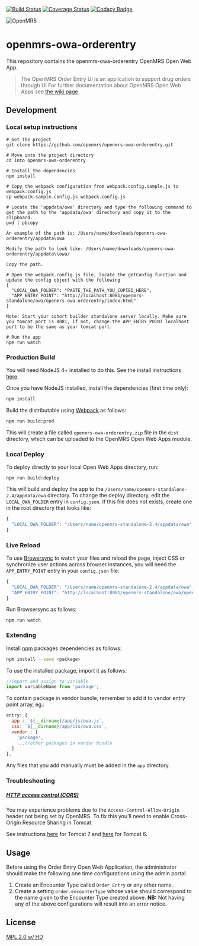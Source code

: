 [![Build Status](https://travis-ci.org/openmrs/openmrs-owa-orderentry.svg?branch=master)](https://travis-ci.org/openmrs/openmrs-owa-orderentry)
[![Coverage Status](https://coveralls.io/repos/github/openmrs/openmrs-owa-orderentry/badge.svg?branch=master)](https://coveralls.io/github/openmrs/openmrs-owa-orderentry?branch=master)
[![Codacy Badge](https://api.codacy.com/project/badge/Grade/0ca12a1ce3d64c76a84924e186ea4893)](https://www.codacy.com/app/openmrs/openmrs-owa-orderentry?utm_source=github.com&amp;utm_medium=referral&amp;utm_content=openmrs/openmrs-owa-orderentry&amp;utm_campaign=Badge_Grade)

<img src="https://cloud.githubusercontent.com/assets/668093/12567089/0ac42774-c372-11e5-97eb-00baf0fccc37.jpg" alt="OpenMRS"/>

# openmrs-owa-orderentry

This repository contains the openmrs-owa-orderentry OpenMRS Open Web App.

> The OpenMRS Order Entry UI is an application to support drug orders through UI
For further documentation about OpenMRS Open Web Apps see
[the wiki page](https://wiki.openmrs.org/display/docs/Open+Web+Apps+Module).

## Development

### Local setup instructions
```
# Get the project
git clone https://github.com/openmrs/openmrs-owa-orderentry.git

# Move into the project directory
cd into openmrs-owa-orderentry

# Install the dependencies
npm install

# Copy the webpack configuration from webpack.config.sample.js to webpack.config.js
cp webpack.sample.config.js webpack.config.js

# Locate the 'appdata/owa' directory and type the following command to get the path to the 'appdata/owa' directory and copy it to the clipboard.
pwd | pbcopy

An example of the path is: /Users/name/downloads/openmrs-owa-orderentry/appdata\owa

Modify the path to look like: /Users/name/downloads/openmrs-owa-orderentry/appdata\\owa/

Copy the path.

# Open the webpack.config.js file, locate the getConfig function and update the config object with the following
{
  "LOCAL_OWA_FOLDER": "PASTE_THE_PATH_YOU_COPIED_HERE",
  "APP_ENTRY_POINT": "http://localhost:8081/openmrs-standalone/owa/openmrs-owa-orderentry/index.html"
}

Note: Start your cohort builder standalone server locally. Make sure you tomcat port is 8081, if not, change the APP_ENTRY_POINT localhost port to be the same as your tomcat port.

# Run the app
npm run watch
```
### Production Build

You will need NodeJS 4+ installed to do this. See the install instructions [here](https://nodejs.org/en/download/package-manager/).

Once you have NodeJS installed, install the dependencies (first time only):

```sh
npm install
```

Build the distributable using [Webpack](https://webpack.github.io/) as follows:

````sh
npm run build:prod
````

This will create a file called `openmrs-owa-orderentry.zip` file in the `dist` directory,
which can be uploaded to the OpenMRS Open Web Apps module.

### Local Deploy

To deploy directly to your local Open Web Apps directory, run:

````
npm run build:deploy
````

This will build and deploy the app to the `/Users/name/openmrs-standalone-2.4/appdata/owa`
directory. To change the deploy directory, edit the `LOCAL_OWA_FOLDER` entry in
`config.json`. If this file does not exists, create one in the root directory
that looks like:

```js
{
  "LOCAL_OWA_FOLDER": "/Users/name/openmrs-standalone-2.4/appdata/owa"
}
```

### Live Reload

To use [Browersync](https://www.browsersync.io/) to watch your files and reload
the page, inject CSS or synchronize user actions across browser instances, you
will need the `APP_ENTRY_POINT` entry in your `config.json` file:

```js
{
  "LOCAL_OWA_FOLDER": "/Users/name/openmrs-standalone-2.4/appdata/owa",
  "APP_ENTRY_POINT": "http://localhost:8081/openmrs-standalone/owa/openmrs-owa-orderentry/index.html"
}
```
Run Browsersync as follows:

```
npm run watch
```

### Extending

Install [npm](http://npmjs.com/) packages dependencies as follows:

````sh
npm install --save <package>
````

To use the installed package, import it as follows:

````js
//import and assign to variable
import variableName from 'package';
````

To contain package in vendor bundle, remember to add it to vendor entry point array, eg.:

````js
entry: {
  app : `${__dirname}/app/js/owa.js`,
  css: `${__dirname}/app/css/owa.css`,
  vendor : [
    'package',
    ...//other packages in vendor bundle
  ]
},
````

Any files that you add manually must be added in the `app` directory.

### Troubleshooting

##### [HTTP access control (CORS)](https://developer.mozilla.org/en-US/docs/Web/HTTP/Access_control_CORS)

You may experience problems due to the `Access-Control-Allow-Origin` header not
being set by OpenMRS. To fix this you'll need to enable Cross-Origin Resource
Sharing in Tomcat.

See instructions [here](http://enable-cors.org/server_tomcat.html) for Tomcat 7 and [here](https://www.dforge.net/2013/09/16/enabling-cors-on-apache-tomcat-6/) for Tomcat 6.

## Usage
Before using the Order Entry Open Web Application, the administrator should make the following one time configurations using the admin portal. 
1. Create an Encounter Type called `Order Entry` or any other name.
2. Create a setting `order.encounterType` whose value should correspond to the name given to the Encounter Type created above.
**NB:** Not having any of the above configurations will result into an error notice.

## License

[MPL 2.0 w/ HD](http://openmrs.org/license/)
